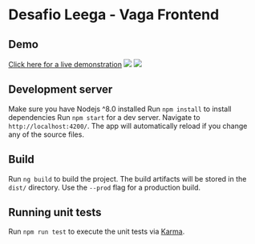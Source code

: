 # Desafio Leega - Vaga Frontend

## Demo

[Click here for a live demonstration](http://desafio-brasilprev.s3-website-us-east-1.amazonaws.com/)
![](https://desafio-brasilprev.s3.amazonaws.com/Homepage.png)
![](https://desafio-brasilprev.s3.amazonaws.com/Card.png)


## Development server
Make sure you have Nodejs ^8.0 installed
Run `npm install` to install dependencies
Run `npm start` for a dev server. Navigate to `http://localhost:4200/`. The app will automatically reload if you change any of the source files.

## Build
Run `ng build` to build the project. The build artifacts will be stored in the `dist/` directory. Use the `--prod` flag for a production build.

## Running unit tests
Run `npm run test` to execute the unit tests via [Karma](https://karma-runner.github.io).
